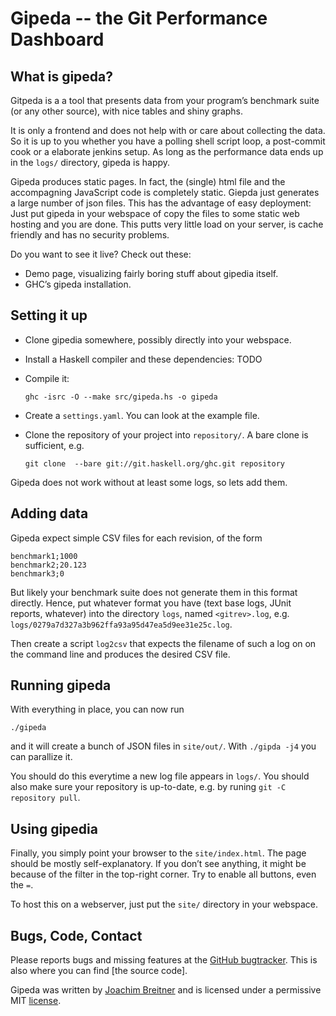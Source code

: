 Gipeda -- the Git Performance Dashboard
=======================================

What is gipeda?
---------------

Gitpeda is a a tool that presents data from your program’s benchmark suite (or
any other source), with nice tables and shiny graphs.


It is only a frontend and does not help with or care about collecting the data.
So it is up to you whether you have a polling shell script loop, a post-commit
cook or a elaborate jenkins setup. As long as the performance data ends up in
the `logs/` directory, gipeda is happy.

Gipeda produces static pages. In fact, the (single) html file and the
accompagning JavaScript code is completely static. Giepda just generates a
large number of json files. This has the advantage of easy deployment: Just put
gipeda in your webspace of copy the files to some static web hosting and you
are done. This putts very little load on your server, is cache friendly and has
no security problems.

Do you want to see it live? Check out these:

 * Demo page, visualizing fairly boring stuff about gipedia itself.
 * GHC’s gipeda installation.

Setting it up
-------------

 * Clone gipedia somewhere, possibly directly into your webspace.
 * Install a Haskell compiler and these dependencies: TODO
 * Compile it: 

       ghc -isrc -O --make src/gipeda.hs -o gipeda

 * Create a `settings.yaml`. You can look at the example file.
 * Clone the repository of your project into `repository/`. A bare clone is
   sufficient, e.g.

       git clone  --bare git://git.haskell.org/ghc.git repository

Gipeda does not work without at least some logs, so lets add them.

Adding data
-----------

Gipeda expect simple CSV files for each revision, of the form

    benchmark1;1000
    benchmark2;20.123
    benchmark3;0
 
But likely your benchmark suite does not generate them in this format directly.
Hence, put whatever format you have (text base logs, JUnit reports, whatever)
into the directory `logs`, named `<gitrev>.log`, e.g.
`logs/0279a7d327a3b962ffa93a95d47ea5d9ee31e25c.log`.

Then create a script `log2csv` that expects the filename of such a log on on
the command line and produces the desired CSV file.

Running gipeda
--------------

With everything in place, you can now run

    ./gipeda

and it will create a bunch of JSON files in `site/out/`.  With `./gipda -j4`
you can parallize it. 

You should do this everytime a new log file appears in `logs/`. You should also
make sure your repository is up-to-date, e.g. by runing `git -C repository pull`.

Using gipedia
-------------

Finally, you simply point your browser to the `site/index.html`. The page
should be mostly self-explanatory. If you don’t see anything, it might be
because of the filter in the top-right corner. Try to enable all buttons, even
the `=`.

To host this on a webserver, just put the `site/` directory in your webspace.

Bugs, Code, Contact
-------------------
      
Please reports bugs and missing features at the [GitHub bugtracker]. This is
also where you can find [the source code].

Gipeda was written by [Joachim Breitner] and is licensed under a permissive MIT
[license].

[GitHub bugtracker]: https://github.com/nomeata/gipeda/issues
[source code]: https://github.com/nomeata/gipeda
[Joachim Breitner]: http://www.joachim-breitner.de/
[license]: https://github.com/nomeata/gipeda/blog/LICENSE
